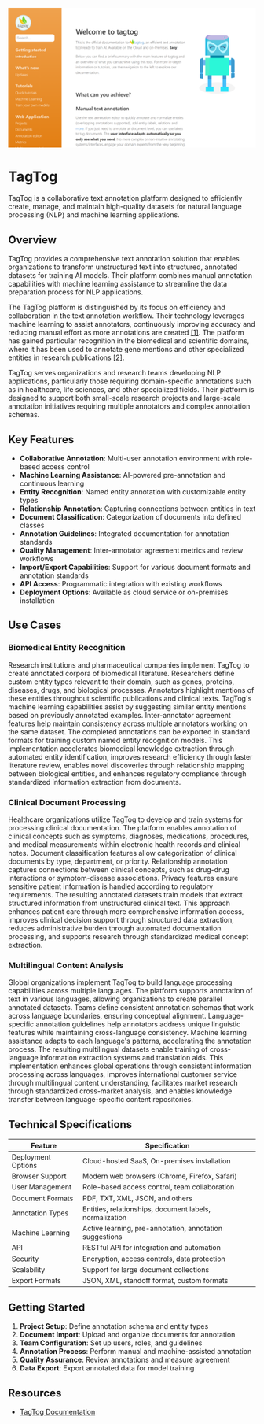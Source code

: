 ![TagTog](assets\tagtog.png)

# TagTog

TagTog is a collaborative text annotation platform designed to efficiently create, manage, and maintain high-quality datasets for natural language processing (NLP) and machine learning applications.

## Overview

TagTog provides a comprehensive text annotation solution that enables organizations to transform unstructured text into structured, annotated datasets for training AI models. Their platform combines manual annotation capabilities with machine learning assistance to streamline the data preparation process for NLP applications.

The TagTog platform is distinguished by its focus on efficiency and collaboration in the text annotation workflow. Their technology leverages machine learning to assist annotators, continuously improving accuracy and reducing manual effort as more annotations are created [[1]](https://docs.tagtog.com/). The platform has gained particular recognition in the biomedical and scientific domains, where it has been used to annotate gene mentions and other specialized entities in research publications [[2]](https://pmc.ncbi.nlm.nih.gov/articles/PMC3978375/).

TagTog serves organizations and research teams developing NLP applications, particularly those requiring domain-specific annotations such as in healthcare, life sciences, and other specialized fields. Their platform is designed to support both small-scale research projects and large-scale annotation initiatives requiring multiple annotators and complex annotation schemas.

## Key Features

- **Collaborative Annotation**: Multi-user annotation environment with role-based access control
- **Machine Learning Assistance**: AI-powered pre-annotation and continuous learning
- **Entity Recognition**: Named entity annotation with customizable entity types
- **Relationship Annotation**: Capturing connections between entities in text
- **Document Classification**: Categorization of documents into defined classes
- **Annotation Guidelines**: Integrated documentation for annotation standards
- **Quality Management**: Inter-annotator agreement metrics and review workflows
- **Import/Export Capabilities**: Support for various document formats and annotation standards
- **API Access**: Programmatic integration with existing workflows
- **Deployment Options**: Available as cloud service or on-premises installation

## Use Cases

### Biomedical Entity Recognition

Research institutions and pharmaceutical companies implement TagTog to create annotated corpora of biomedical literature. Researchers define custom entity types relevant to their domain, such as genes, proteins, diseases, drugs, and biological processes. Annotators highlight mentions of these entities throughout scientific publications and clinical texts. TagTog's machine learning capabilities assist by suggesting similar entity mentions based on previously annotated examples. Inter-annotator agreement features help maintain consistency across multiple annotators working on the same dataset. The completed annotations can be exported in standard formats for training custom named entity recognition models. This implementation accelerates biomedical knowledge extraction through automated entity identification, improves research efficiency through faster literature review, enables novel discoveries through relationship mapping between biological entities, and enhances regulatory compliance through standardized information extraction from documents.

### Clinical Document Processing

Healthcare organizations utilize TagTog to develop and train systems for processing clinical documentation. The platform enables annotation of clinical concepts such as symptoms, diagnoses, medications, procedures, and medical measurements within electronic health records and clinical notes. Document classification features allow categorization of clinical documents by type, department, or priority. Relationship annotation captures connections between clinical concepts, such as drug-drug interactions or symptom-disease associations. Privacy features ensure sensitive patient information is handled according to regulatory requirements. The resulting annotated datasets train models that extract structured information from unstructured clinical text. This approach enhances patient care through more comprehensive information access, improves clinical decision support through structured data extraction, reduces administrative burden through automated documentation processing, and supports research through standardized medical concept extraction.

### Multilingual Content Analysis

Global organizations implement TagTog to build language processing capabilities across multiple languages. The platform supports annotation of text in various languages, allowing organizations to create parallel annotated datasets. Teams define consistent annotation schemas that work across language boundaries, ensuring conceptual alignment. Language-specific annotation guidelines help annotators address unique linguistic features while maintaining cross-language consistency. Machine learning assistance adapts to each language's patterns, accelerating the annotation process. The resulting multilingual datasets enable training of cross-language information extraction systems and translation aids. This implementation enhances global operations through consistent information processing across languages, improves international customer service through multilingual content understanding, facilitates market research through standardized cross-market analysis, and enables knowledge transfer between language-specific content repositories.

## Technical Specifications

| Feature | Specification |
|---------|---------------|
| Deployment Options | Cloud-hosted SaaS, On-premises installation |
| Browser Support | Modern web browsers (Chrome, Firefox, Safari) |
| User Management | Role-based access control, team collaboration |
| Document Formats | PDF, TXT, XML, JSON, and others |
| Annotation Types | Entities, relationships, document labels, normalization |
| Machine Learning | Active learning, pre-annotation, annotation suggestions |
| API | RESTful API for integration and automation |
| Security | Encryption, access controls, data protection |
| Scalability | Support for large document collections |
| Export Formats | JSON, XML, standoff format, custom formats |

## Getting Started

1. **Project Setup**: Define annotation schema and entity types
2. **Document Import**: Upload and organize documents for annotation
3. **Team Configuration**: Set up users, roles, and guidelines
4. **Annotation Process**: Perform manual and machine-assisted annotation
5. **Quality Assurance**: Review annotations and measure agreement
6. **Data Export**: Export annotated data for model training

## Resources

- [TagTog Documentation](https://docs.tagtog.com/)
